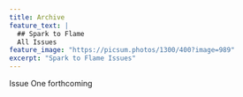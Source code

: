 ```yaml
---
title: Archive
feature_text: |
  ## Spark to Flame
  All Issues
feature_image: "https://picsum.photos/1300/400?image=989"
excerpt: "Spark to Flame Issues"
---
```

Issue One forthcoming